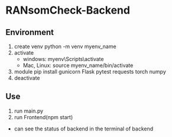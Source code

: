 # RANsomCheck-Backend
## Environment
1. create venv
   python -m venv myenv_name
2. activate
   - windows: myenv\Scripts\activate
   - Mac, Linux: source myenv_name/bin/activate
3. module
   pip install gunicorn Flask pytest requests torch numpy
4. deactivate
## Use
1. run main.py
2. run Frontend(npm start)
- can see the status of backend in the terminal of backend
